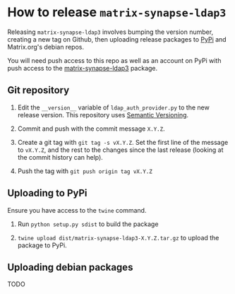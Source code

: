 # How to release `matrix-synapse-ldap3`

Releasing `matrix-synapse-ldap3` involves bumping the version number, creating
a new tag on Github, then uploading release packages to
[PyPi](https://pypi.org) and Matrix.org's debian repos.

You will need push access to this repo as well as an account on PyPi with push
access to the
[matrix-synapse-ldap3](https://pypi.org/project/matrix-synapse-ldap3/) package.

## Git repository

1. Edit the `__version__` variable of `ldap_auth_provider.py` to the new release
version. This repository uses [Semantic Versioning](https://semver.org/).

1. Commit and push with the commit message `X.Y.Z`.

1. Create a git tag with `git tag -s vX.Y.Z`. Set the first line of the message
   to `vX.Y.Z`, and the rest to the changes since the last release (looking at
   the commit history can help).

1. Push the tag with `git push origin tag vX.Y.Z`

## Uploading to PyPi

Ensure you have access to the `twine` command.

1. Run `python setup.py sdist` to build the package

1. `twine upload dist/matrix-synapse-ldap3-X.Y.Z.tar.gz` to upload the package to PyPi.

## Uploading debian packages

TODO
